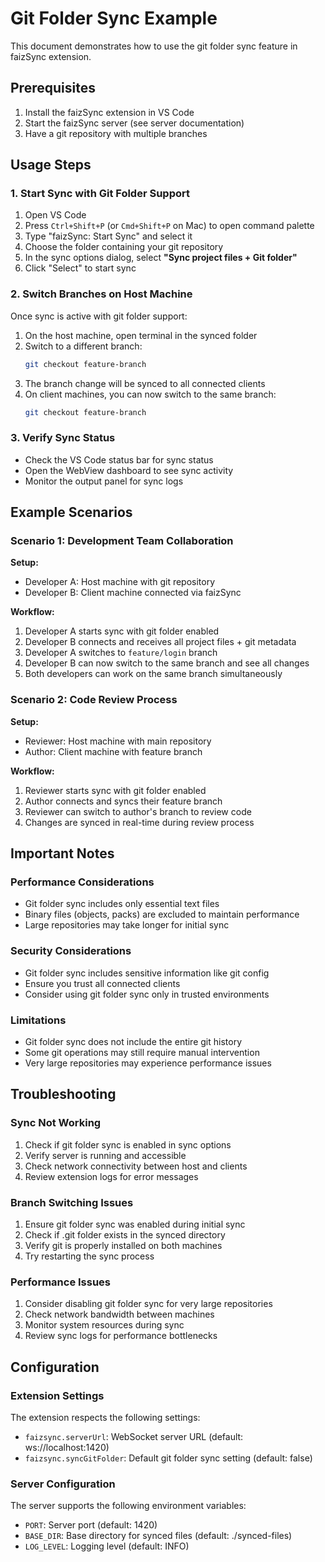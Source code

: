 # Git Folder Sync Example

This document demonstrates how to use the git folder sync feature in faizSync extension.

## Prerequisites

1. Install the faizSync extension in VS Code
2. Start the faizSync server (see server documentation)
3. Have a git repository with multiple branches

## Usage Steps

### 1. Start Sync with Git Folder Support

1. Open VS Code
2. Press `Ctrl+Shift+P` (or `Cmd+Shift+P` on Mac) to open command palette
3. Type "faizSync: Start Sync" and select it
4. Choose the folder containing your git repository
5. In the sync options dialog, select **"Sync project files + Git folder"**
6. Click "Select" to start sync

### 2. Switch Branches on Host Machine

Once sync is active with git folder support:

1. On the host machine, open terminal in the synced folder
2. Switch to a different branch:
   ```bash
   git checkout feature-branch
   ```
3. The branch change will be synced to all connected clients
4. On client machines, you can now switch to the same branch:
   ```bash
   git checkout feature-branch
   ```

### 3. Verify Sync Status

- Check the VS Code status bar for sync status
- Open the WebView dashboard to see sync activity
- Monitor the output panel for sync logs

## Example Scenarios

### Scenario 1: Development Team Collaboration

**Setup:**
- Developer A: Host machine with git repository
- Developer B: Client machine connected via faizSync

**Workflow:**
1. Developer A starts sync with git folder enabled
2. Developer B connects and receives all project files + git metadata
3. Developer A switches to `feature/login` branch
4. Developer B can now switch to the same branch and see all changes
5. Both developers can work on the same branch simultaneously

### Scenario 2: Code Review Process

**Setup:**
- Reviewer: Host machine with main repository
- Author: Client machine with feature branch

**Workflow:**
1. Reviewer starts sync with git folder enabled
2. Author connects and syncs their feature branch
3. Reviewer can switch to author's branch to review code
4. Changes are synced in real-time during review process

## Important Notes

### Performance Considerations

- Git folder sync includes only essential text files
- Binary files (objects, packs) are excluded to maintain performance
- Large repositories may take longer for initial sync

### Security Considerations

- Git folder sync includes sensitive information like git config
- Ensure you trust all connected clients
- Consider using git folder sync only in trusted environments

### Limitations

- Git folder sync does not include the entire git history
- Some git operations may still require manual intervention
- Very large repositories may experience performance issues

## Troubleshooting

### Sync Not Working

1. Check if git folder sync is enabled in sync options
2. Verify server is running and accessible
3. Check network connectivity between host and clients
4. Review extension logs for error messages

### Branch Switching Issues

1. Ensure git folder sync was enabled during initial sync
2. Check if .git folder exists in the synced directory
3. Verify git is properly installed on both machines
4. Try restarting the sync process

### Performance Issues

1. Consider disabling git folder sync for very large repositories
2. Check network bandwidth between machines
3. Monitor system resources during sync
4. Review sync logs for performance bottlenecks

## Configuration

### Extension Settings

The extension respects the following settings:

- `faizsync.serverUrl`: WebSocket server URL (default: ws://localhost:1420)
- `faizsync.syncGitFolder`: Default git folder sync setting (default: false)

### Server Configuration

The server supports the following environment variables:

- `PORT`: Server port (default: 1420)
- `BASE_DIR`: Base directory for synced files (default: ./synced-files)
- `LOG_LEVEL`: Logging level (default: INFO)
